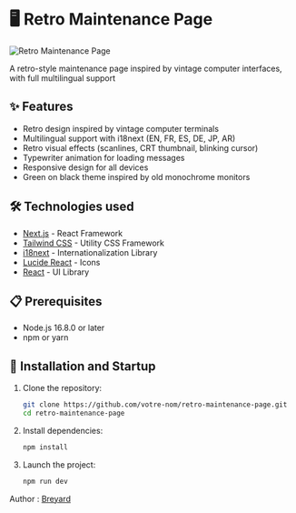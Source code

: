# 🖥️ Retro Maintenance Page

![Retro Maintenance Page](https://mhthemes.com/wp-content/uploads/2020/11/website-wordpress-maintenance-plugin.jpg)

A retro-style maintenance page inspired by vintage computer interfaces, with full multilingual support

## ✨ Features

- Retro design inspired by vintage computer terminals
- Multilingual support with i18next (EN, FR, ES, DE, JP, AR)
- Retro visual effects (scanlines, CRT thumbnail, blinking cursor)
- Typewriter animation for loading messages
- Responsive design for all devices
- Green on black theme inspired by old monochrome monitors

## 🛠️ Technologies used

- [Next.js](https://nextjs.org/) - React Framework
- [Tailwind CSS](https://tailwindcss.com/) - Utility CSS Framework
- [i18next](https://www.i18next.com/) - Internationalization Library
- [Lucide React](https://lucide.dev/) - Icons
- [React](https://reactjs.org/) - UI Library

## 📋 Prerequisites

- Node.js 16.8.0 or later
- npm or yarn

## 🚀 Installation and Startup

1. Clone the repository:
   ```bash
   git clone https://github.com/votre-nom/retro-maintenance-page.git
   cd retro-maintenance-page
   ```
2. Install dependencies:
   ```bash
   npm install
   ```
3. Launch the project:
   ```bash
   npm run dev
   ```
   
Author : [Breyard](https://github.com/balde17)
